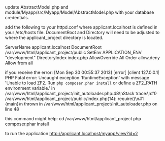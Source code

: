 update AbstractModel.php and module/Myapp/src/Myapp/Model/AbstractModel.php
with your database credentials.

add the following to your httpd.conf where applicant.localhost is defined in 
your /etc/hosts file.  DocumentRoot and Directory will need to be adjusted 
to where the applicant_project directory is located.

<VirtualHost applicant.localhost:80>
    ServerName applicant.localhost
    DocumentRoot /var/www/html/applicant_project/public
    SetEnv APPLICATION_ENV "development"
    <Directory /var/www/html/applicant_project/public>
        DirectoryIndex index.php
        AllowOverride All
        Order allow,deny
        Allow from all
    </Directory>
</VirtualHost>


if you receive the error:
[Mon Sep 30 00:55:37 2013] [error] [client 127.0.0.1] PHP Fatal error:  Uncaught exception 'RuntimeException' with message 'Unable to load ZF2. Run `php composer.phar install` or define a ZF2_PATH environment variable.' in /var/www/html/applicant_project/init_autoloader.php:48\nStack trace:\n#0 /var/www/html/applicant_project/public/index.php(14): require()\n#1 {main}\n  thrown in /var/www/html/applicant_project/init_autoloader.php on line 48

this command might help:
cd /var/www/html/applicant_project
php composer.phar install


to run the application 
http://applicant.localhost/myapp/view?id=2
